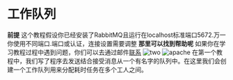 # 工作队列
**前提**
这个教程假设你已经安装了RabbitMQ且运行在localhost标准端口5672.万一你使用不同端口.端口或认证，连接设置需要调整
**那里可以找到帮助呢**
如果你在学习教程过程中遇到问题，你们可以去通过邮件[联系](https://groups.google.com/forum/#!forum/rabbitmq-users)
![two](https://www.rabbitmq.com/img/tutorials/python-two.png)
![apache](https://www.rabbitmq.com/img/tutorials/python-two.png)
在第一个教程中，我们写了程序去发送结合接受消息从一个有名字的队列中。在这里我们会创建一个工作队列用来分配耗时任务在多个工人之间。
